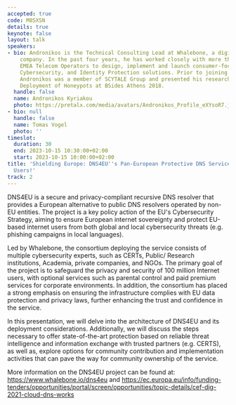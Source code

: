 ```yaml
---
accepted: true
code: M8SXSN
details: true
keynote: false
layout: talk
speakers:
- bio: Andronikos is the Technical Consulting Lead at Whalebone, a digital life protection
    company. In the past four years, he has worked closely with more than two dozen
    EMEA Telecom Operators to design, implement and launch consumer-focused DNS-based
    Cybersecurity, and Identity Protection solutions. Prior to joining Whalebone,
    Andronikos was a member of SCYTALE Group and presented his research on Automated
    Deployment of Honeypots at BSides Athens 2018.
  handle: false
  name: Andronikos Kyriakou
  photo: https://pretalx.com/media/avatars/Andronikos_Profile_eXYsoR7.jpg
- bio: null
  handle: false
  name: Tomas Vogel
  photo: ''
timeslot:
  duration: 30
  end: 2023-10-15 10:30:00+02:00
  start: 2023-10-15 10:00:00+02:00
title: 'Shielding Europe: DNS4EU''s Pan-European Protective DNS Service for 100 Million
  Users!'
track: 2
---
```


DNS4EU is a secure and privacy-compliant recursive DNS resolver that provides a European alternative to public DNS resolvers operated by non-EU entities.
The project is a key policy action of the EU's Cybersecurity Strategy, aiming to ensure European internet sovereignty and protect EU-based internet users from both global and local cybersecurity threats (e.g.
phishing campaigns in local languages).

Led by Whalebone, the consortium deploying the service consists of multiple cybersecurity experts, such as CERTs, Public/ Research institutions, Academia, private companies, and NGOs.
The primary goal of the project is to safeguard the privacy and security of 100 million Internet users, with optional services such as parental control and paid premium services for corporate environments.
In addition, the consortium has placed a strong emphasis on ensuring the infrastructure complies with EU data protection and privacy laws, further enhancing the trust and confidence in the service.

In this presentation, we will delve into the architecture of DNS4EU and its deployment considerations.
Additionally, we will discuss the steps necessary to offer state-of-the-art protection based on reliable threat intelligence and information exchange with trusted partners (e.g.
CERTS), as well as, explore options for community contribution and implementation activities that can pave the way for community ownership of the service.

More information on the DNS4EU project can be found at: https://www.whalebone.io/dns4eu and https://ec.europa.eu/info/funding-tenders/opportunities/portal/screen/opportunities/topic-details/cef-dig-2021-cloud-dns-works